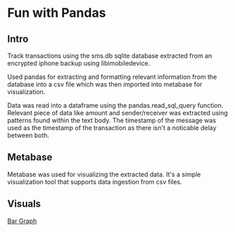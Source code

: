 # Fun with Pandas

## Intro
Track transactions using the sms.db sqlite database extracted from an encrypted iphone backup using libimobiledevice.

Used pandas for extracting and formatting relevant information from the database into a csv file which was then imported into metabase for visualization.

Data was read into a dataframe using the pandas.read_sql_query function. Relevant piece of data like amount and sender/receiver was extracted using patterns found within the text body. The timestamp of the message was used as the timestamp of the transaction as there isn't a noticable delay between both.

## Metabase

Metabase was used for visualizing the extracted data. It's a simple visualization tool that supports data ingestion from csv files. 

## Visuals
[Bar Graph](./visuals/bar_graph.png)
